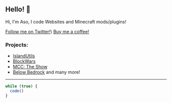 ## Hello! :wave:

Hi, I'm Aso, I code Websites and Minecraft mods/plugins!

[Follow me on Twitter!](https://twitter.com/AsoDesu_)\
[Buy me a coffee!](https://ko-fi.com/S6S33TC0C)

### Projects:
- [IslandUtils](https://github.com/AsoDesu/IslandUtils)
- [BlockWars](https://github.com/BlockWarsMC)
- [MCC: The Show](https://github.com/mccshow)
- [Below Bedrock](https://github.com/BelowBedrock)
and many more!

---

```javascript
while (true) {
  code()
}
```

